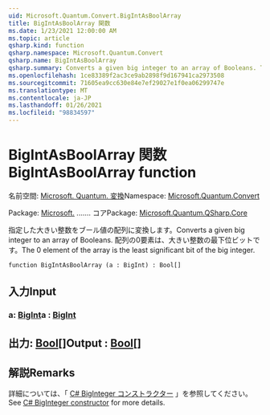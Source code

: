 ```yaml
---
uid: Microsoft.Quantum.Convert.BigIntAsBoolArray
title: BigIntAsBoolArray 関数
ms.date: 1/23/2021 12:00:00 AM
ms.topic: article
qsharp.kind: function
qsharp.namespace: Microsoft.Quantum.Convert
qsharp.name: BigIntAsBoolArray
qsharp.summary: Converts a given big integer to an array of Booleans. The 0 element of the array is the least significant bit of the big integer.
ms.openlocfilehash: 1ce83389f2ac3ce9ab2898f9d167941ca2973508
ms.sourcegitcommit: 71605ea9cc630e84e7ef29027e1f0ea06299747e
ms.translationtype: MT
ms.contentlocale: ja-JP
ms.lasthandoff: 01/26/2021
ms.locfileid: "98834597"
---
```

# <a name="bigintasboolarray-function"></a><span data-ttu-id="abd69-102">BigIntAsBoolArray 関数</span><span class="sxs-lookup"><span data-stu-id="abd69-102">BigIntAsBoolArray function</span></span>

<span data-ttu-id="abd69-103">名前空間: [Microsoft. Quantum. 変換](xref:Microsoft.Quantum.Convert)</span><span class="sxs-lookup"><span data-stu-id="abd69-103">Namespace: [Microsoft.Quantum.Convert](xref:Microsoft.Quantum.Convert)</span></span>

<span data-ttu-id="abd69-104">Package: [Microsoft.](https://nuget.org/packages/Microsoft.Quantum.QSharp.Core) ....... コア</span><span class="sxs-lookup"><span data-stu-id="abd69-104">Package: [Microsoft.Quantum.QSharp.Core](https://nuget.org/packages/Microsoft.Quantum.QSharp.Core)</span></span>


<span data-ttu-id="abd69-105">指定した大きい整数をブール値の配列に変換します。</span><span class="sxs-lookup"><span data-stu-id="abd69-105">Converts a given big integer to an array of Booleans.</span></span>
<span data-ttu-id="abd69-106">配列の0要素は、大きい整数の最下位ビットです。</span><span class="sxs-lookup"><span data-stu-id="abd69-106">The 0 element of the array is the least significant bit of the big integer.</span></span>

```qsharp
function BigIntAsBoolArray (a : BigInt) : Bool[]
```


## <a name="input"></a><span data-ttu-id="abd69-107">入力</span><span class="sxs-lookup"><span data-stu-id="abd69-107">Input</span></span>

### <a name="a--bigint"></a><span data-ttu-id="abd69-108">a: [BigInt](xref:microsoft.quantum.lang-ref.bigint)</span><span class="sxs-lookup"><span data-stu-id="abd69-108">a : [BigInt](xref:microsoft.quantum.lang-ref.bigint)</span></span>





## <a name="output--bool"></a><span data-ttu-id="abd69-109">出力: [Bool](xref:microsoft.quantum.lang-ref.bool)[]</span><span class="sxs-lookup"><span data-stu-id="abd69-109">Output : [Bool](xref:microsoft.quantum.lang-ref.bool)[]</span></span>



## <a name="remarks"></a><span data-ttu-id="abd69-110">解説</span><span class="sxs-lookup"><span data-stu-id="abd69-110">Remarks</span></span>

<span data-ttu-id="abd69-111">詳細については、「 [C# BigInteger コンストラクター](https://docs.microsoft.com/dotnet/api/system.numerics.biginteger.-ctor?view=netframework-4.7.2#System_Numerics_BigInteger__ctor_System_Int64_) 」を参照してください。</span><span class="sxs-lookup"><span data-stu-id="abd69-111">See [C# BigInteger constructor](https://docs.microsoft.com/dotnet/api/system.numerics.biginteger.-ctor?view=netframework-4.7.2#System_Numerics_BigInteger__ctor_System_Int64_) for more details.</span></span>
